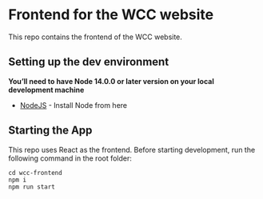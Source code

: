 # Frontend for the WCC website

This repo contains the frontend of the WCC website.

## Setting up the dev environment

**You’ll need to have Node 14.0.0 or later version on your local development machine**

 - [NodeJS](https://nodejs.org/en/) - Install Node from here


## Starting the App

This repo uses React as the frontend. Before starting development, run the following command in the root folder:

```
cd wcc-frontend
npm i
npm run start
```




